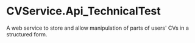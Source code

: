 # CVService.Api_TechnicalTest
A web service to store and allow manipulation of parts of users' CVs in a structured form.
